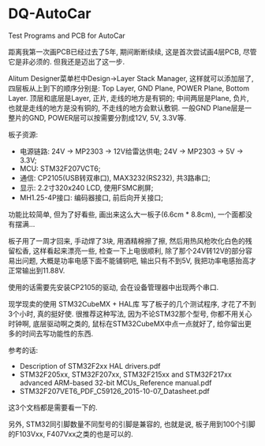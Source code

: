# DQ-AutoCar
Test Programs and PCB for AutoCar

距离我第一次画PCB已经过去了5年, 期间断断续续, 这是首次尝试画4层PCB, 尽管它是非必须的. 但我还是迈出了这一步.   

Alitum Designer菜单栏中Design->Layer Stack Manager, 这样就可以添加层了, 四层板从上到下的顺序分别是: Top Layer, GND Plane, POWER Plane, Bottom Layer. 顶层和底层是Layer, 正片, 走线的地方是有铜的; 中间两层是Plane, 负片, 也就是走线的地方是没有铜的, 不走线的地方会默认敷铜. 一般GND Plane层是一整片的GND, POWER层可以按需要分割成12V, 5V, 3.3V等.    

板子资源:  
- 电源链路: 24V -> MP2303 -> 12V给雷达供电; 24V -> MP2303 -> 5V -> 3.3V;  
- MCU: STM32F207VCT6;  
- 通信: CP2105(USB转双串口), MAX3232(RS232), 共3路串口;  
- 显示: 2.2寸320x240 LCD, 使用FSMC刷屏;  
- MH1.25-4P接口: 编码器接口, 前后向开关接口;  

功能比较简单, 但为了好看些, 画出来这么大一板子(6.6cm * 8.8cm), 一个面都没有摆满...

板子用了一周才回来, 手动焊了3块, 用酒精棉擦了擦, 然后用热风枪吹化白色的残留松香, 这样看起来漂亮一些, 检查一下上电很顺利, 除了那个24V转12V的部分容易出问题, 大概是功率电感下面不能铺铜吧, 输出只有不到5V, 我把功率电感抬高才正常输出到11.88V.  

使用的话需要先安装CP2105的驱动, 会在设备管理器中出现两个串口.

现学现卖的使用 STM32CubeMX + HAL库 写了板子的几个测试程序, 才花了不到3个小时, 真的挺好使.  很推荐这种写法, 因为不论STM32那个型号, 你都不用关心时钟啊, 底层驱动啊之类的, 鼠标在STM32CubeMX中点一点就好了, 给你留出更多的时间去写功能性的东西.  

参考的话:
- Description of STM32F2xx HAL drivers.pdf
- STM32F205xx, STM32F207xx, STM32F215xx and STM32F217xx advanced ARM-based 32-bit MCUs_Reference manual.pdf
- STM32F207VET6_PDF_C59126_2015-10-07_Datasheet.pdf   

这3个文档都是需要看一下的.

另外, STM32同引脚数量不同型号的引脚是兼容的, 也就是说, 板子用到100个引脚的F103Vxx, F407Vxx之类的也是可以的.
